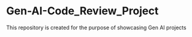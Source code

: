 # Gen-AI-Code_Review_Project
This repository is created for the purpose of showcasing Gen AI projects
